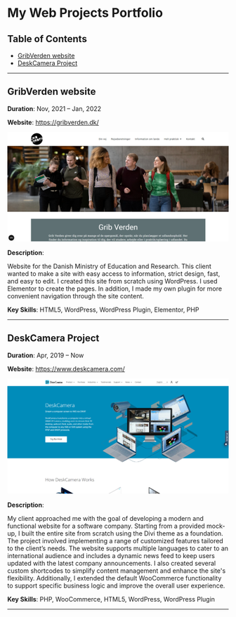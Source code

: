 # My Web Projects Portfolio

## Table of Contents

- [GribVerden website](#gribverden-website)
- [DeskCamera Project](#deskcamera-project)

---
## GribVerden website

**Duration**: Nov, 2021 – Jan, 2022

**Website**: <a href="https://gribverden.dk/" target="_blank">https://gribverden.dk/</a>

![GribVerden website](img/GribVerden_Screenshot.png)

**Description**:

Website for the Danish Ministry of Education and Research. This client wanted to make a site with easy access to information, strict design, fast, and easy to edit.
I created this site from scratch using WordPress. I used Elementor to create the pages. In addition, I made my own plugin for more convenient navigation through the site content.

**Key Skills**: HTML5, WordPress, WordPress Plugin, Elementor, PHP

---
## DeskCamera Project

**Duration**: Apr, 2019 – Now

**Website**: <a href="https://www.deskcamera.com/" target="_blank">https://www.deskcamera.com/</a>

![DeskCamera Project](/img/DeskCamera_Screenshot.png)

**Description**:

My client approached me with the goal of developing a modern and functional website for a software company. Starting from a provided mock-up, I built the entire site from scratch using the Divi theme as a foundation. The project involved implementing a range of customized features tailored to the client’s needs. The website supports multiple languages to cater to an international audience and includes a dynamic news feed to keep users updated with the latest company announcements. I also created several custom shortcodes to simplify content management and enhance the site's flexibility. Additionally, I extended the default WooCommerce functionality to support specific business logic and improve the overall user experience.

**Key Skills**: PHP, WooCommerce, HTML5, WordPress, WordPress Plugin

---
